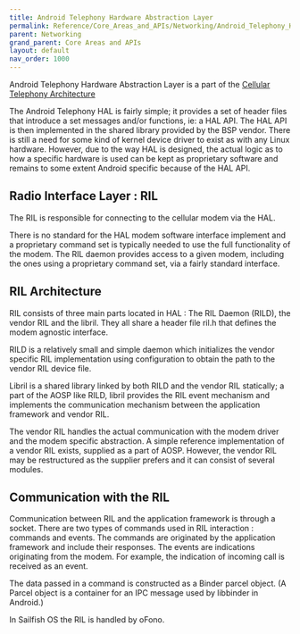 ```yaml
---
title: Android Telephony Hardware Abstraction Layer
permalink: Reference/Core_Areas_and_APIs/Networking/Android_Telephony_Hardware_Abstraction_Layer/
parent: Networking
grand_parent: Core Areas and APIs
layout: default
nav_order: 1000
---
```


Android Telephony Hardware Abstraction Layer is a part of the [Cellular Telephony Architecture](/Reference/Core_Areas_and_APIs/Networking/Cellular_Telephony_Architecture)

The Android Telephony HAL is fairly simple; it provides a set of header files that introduce a set messages and/or functions, ie: a HAL API. The HAL API is then implemented in the shared library provided by the BSP vendor. There is still a need for some kind of kernel device driver to exist as with any Linux hardware. However, due to the way HAL is designed, the actual logic as to how a specific hardware is used can be kept as proprietary software and remains to some extent Android specific because of the HAL API.

## Radio Interface Layer : RIL

The RIL is responsible for connecting to the cellular modem via the HAL.

There is no standard for the HAL modem software interface implement and a proprietary command set is typically needed to use the full functionality of the modem. The RIL daemon provides access to a given modem, including the ones using a proprietary command set, via a fairly standard interface.

## RIL Architecture

RIL consists of three main parts located in HAL : The RIL Daemon (RILD), the vendor RIL and the libril. They all share a header file ril.h that defines the modem agnostic interface.

RILD is a relatively small and simple daemon which initializes the vendor specific RIL implementation using configuration to obtain the path to the vendor RIL device file.

Libril is a shared library linked by both RILD and the vendor RIL statically; a part of the AOSP like RILD, libril provides the RIL event mechanism and implements the communication mechanism between the application framework and vendor RIL.

The vendor RIL handles the actual communication with the modem driver and the modem specific abstraction. A simple reference implementation of a vendor RIL exists, supplied as a part of AOSP. However, the vendor RIL may be restructured as the supplier prefers and it can consist of several modules.

## Communication with the RIL

Communication between RIL and the application framework is through a socket. There are two types of commands used in RIL interaction : commands and events. The commands are originated by the application framework and include their responses. The events are indications originating from the modem. For example, the indication of incoming call is received as an event.

The data passed in a command is constructed as a Binder parcel object. (A Parcel object is a container for an IPC message used by libbinder in Android.)

In Sailfish OS the RIL is handled by oFono.
